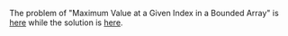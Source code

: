 The problem of "Maximum Value at a Given Index in a Bounded Array" is [here](https://leetcode.com/problems/maximum-value-at-a-given-index-in-a-bounded-array/description/) while the solution is [here](https://github.com/aurimas13/Solutions-To-Problems/blob/main/LeetCode/Java%20Solutions/Maximum%20Value%20at%20a%20Given%20Index%20in%20a%20Bounded%20Array/maximum.java).
